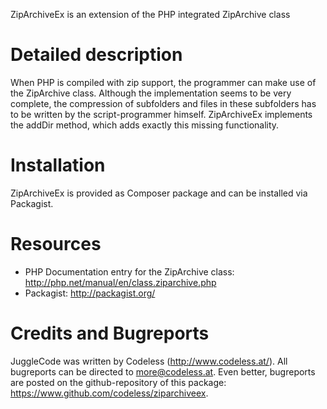 ZipArchiveEx is an extension of the PHP integrated ZipArchive class


# Detailed description

When PHP is compiled with zip support, the programmer can make use of the ZipArchive class. Although the implementation seems to be very complete, the compression of subfolders and files in these subfolders has to be written by the script-programmer himself. ZipArchiveEx implements the addDir method, which adds exactly this missing functionality.


# Installation

ZipArchiveEx is provided as Composer package and can be installed via Packagist.


# Resources

- PHP Documentation entry for the ZipArchive class: http://php.net/manual/en/class.ziparchive.php
- Packagist: http://packagist.org/


# Credits and Bugreports

JuggleCode was written by Codeless (http://www.codeless.at/). All bugreports can be directed to more@codeless.at. Even better, bugreports are posted on the github-repository of this package: https://www.github.com/codeless/ziparchiveex.
